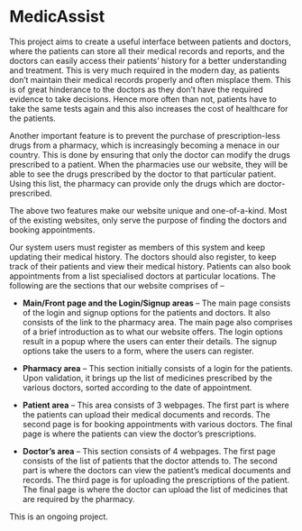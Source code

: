 # MedicAssist
This project aims to create a useful interface between patients and doctors, where the patients can store all their medical records and reports, and the doctors can easily access their patients’ history for a better understanding and treatment. This is very much required in the modern day, as patients don’t maintain their medical records properly and often misplace them. This is of great hinderance to the doctors as they don’t have the required evidence to take decisions. Hence more often than not, patients have to take the same tests again and this also increases the cost of healthcare for the patients.

Another important feature is to prevent the purchase of prescription-less drugs from a pharmacy, which is increasingly becoming a menace in our country. This is done by ensuring that only the doctor can modify the drugs prescribed to a patient. When the pharmacies use our website, they will be able to see the drugs prescribed by the doctor to that particular patient. Using this list, the pharmacy can provide only the drugs which are doctor-prescribed.

The above two features make our website unique and one-of-a-kind. Most of the existing websites, only serve the purpose of finding the doctors and booking appointments.

Our system users must register as members of this system and keep updating their medical history. The doctors should also register, to keep track of their patients and view their medical history. Patients can also book appointments from a list specialised doctors at particular locations. The following are the sections that our website comprises of –

-	**Main/Front page and the Login/Signup areas** – The main page consists of the login and signup options for the patients and doctors. It also consists of the link to the pharmacy area. The main page also comprises of a brief introduction as to what our website offers. The login options result in a popup where the users can enter their details. The signup options take the users to a form, where the users can register.

-	**Pharmacy area** – This section initially consists of a login for the patients. Upon validation, it brings up the list of medicines prescribed by the various doctors, sorted according to the date of appointment.

- **Patient area** – This area consists of 3 webpages. The first part is where the patients can upload their medical documents and records. The second page is for booking appointments with various doctors. The final page is where the patients can view the doctor’s prescriptions.

-	**Doctor’s area** – This section consists of 4 webpages. The first page consists of the list of patients that the doctor attends to. The second part is where the doctors can view the patient’s medical documents and records. The third page is for uploading the prescriptions of the patient. The final page is where the doctor can upload the list of medicines that are required by the pharmacy.

This is an ongoing project.

